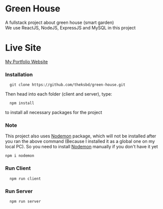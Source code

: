 # Green House

A fullstack project about green house (smart garden)  
We use ReactJS, NodeJS, ExpressJS and MySQL in this project

# Live Site

[My Portfolio Website](https://hoang-thien-do.vercel.app/)

### Installation

```
  git clone https://github.com/theksbd/green-house.git
```

Then head into each folder (client and server), type:

```
  npm install
```

to install all necessary packages for the project

### Note

This project also uses [Nodemon](https://www.npmjs.com/package/nodemon) package, which will not be installed after you ran the above command (Because I installed it as a global one on my local PC). So you need to install [Nodemon](https://www.npmjs.com/package/nodemon) manually if you don't have it yet

```
npm i nodemon
```

### Run Client

```
  npm run client
```

### Run Server

```
  npm run server
```
